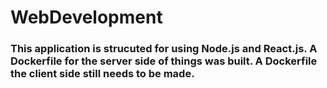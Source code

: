 # WebDevelopment


### This application is strucuted for using Node.js and React.js. A Dockerfile for the server side of things was built. A Dockerfile the client side still needs to be made.
